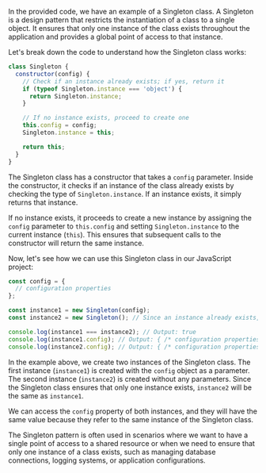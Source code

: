 In the provided code, we have an example of a Singleton class. A Singleton is a design pattern that restricts the instantiation of a class to a single object. It ensures that only one instance of the class exists throughout the application and provides a global point of access to that instance.

Let's break down the code to understand how the Singleton class works:

```javascript
class Singleton {
  constructor(config) {
    // Check if an instance already exists; if yes, return it
    if (typeof Singleton.instance === 'object') {
      return Singleton.instance;
    }

    // If no instance exists, proceed to create one
    this.config = config;
    Singleton.instance = this;

    return this;
  }
}
```

The Singleton class has a constructor that takes a `config` parameter. Inside the constructor, it checks if an instance of the class already exists by checking the type of `Singleton.instance`. If an instance exists, it simply returns that instance.

If no instance exists, it proceeds to create a new instance by assigning the `config` parameter to `this.config` and setting `Singleton.instance` to the current instance (`this`). This ensures that subsequent calls to the constructor will return the same instance.

Now, let's see how we can use this Singleton class in our JavaScript project:

```javascript
const config = {
  // configuration properties
};

const instance1 = new Singleton(config);
const instance2 = new Singleton(); // Since an instance already exists, it will return the existing instance

console.log(instance1 === instance2); // Output: true
console.log(instance1.config); // Output: { /* configuration properties */ }
console.log(instance2.config); // Output: { /* configuration properties */ }
```

In the example above, we create two instances of the Singleton class. The first instance (`instance1`) is created with the `config` object as a parameter. The second instance (`instance2`) is created without any parameters. Since the Singleton class ensures that only one instance exists, `instance2` will be the same as `instance1`.

We can access the `config` property of both instances, and they will have the same value because they refer to the same instance of the Singleton class.

The Singleton pattern is often used in scenarios where we want to have a single point of access to a shared resource or when we need to ensure that only one instance of a class exists, such as managing database connections, logging systems, or application configurations.


